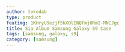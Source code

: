 ```yaml
---
author: tokodab
type: product
featimg: 1KHryU9ezjf5kXOlINQFmjORmI-MNCJgc
title: Sia Album Samsung Galaxy S9 Case
tags: [samsung, galaxy, s9]
category: [samsung]
---
```

